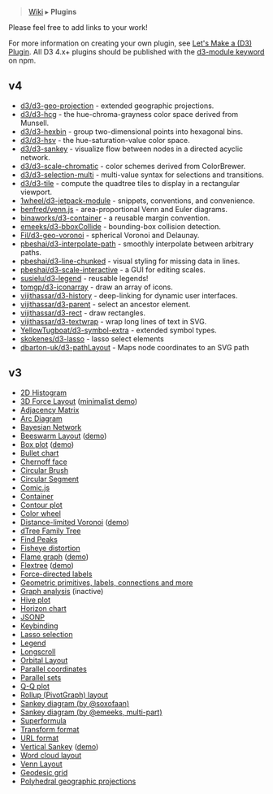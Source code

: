 > [Wiki](Home) ▸ **Plugins**

Please feel free to add links to your work!

For more information on creating your own plugin, see [Let's Make a (D3) Plugin](https://bost.ocks.org/mike/d3-plugin/). All D3 4.x+ plugins should be published with the [d3-module keyword](https://www.npmjs.com/browse/keyword/d3-module) on npm.

## v4
* [d3/d3-geo-projection](https://github.com/d3/d3-geo-projection) - extended geographic projections.
* [d3/d3-hcg](https://github.com/d3/d3-hcg) - the hue-chroma-grayness color space derived from Munsell.
* [d3/d3-hexbin](https://github.com/d3/d3-hexbin) - group two-dimensional points into hexagonal bins.
* [d3/d3-hsv](https://github.com/d3/d3-hsv) - the hue-saturation-value color space. 
* [d3/d3-sankey](https://github.com/d3/d3-sankey) - visualize flow between nodes in a directed acyclic network.
* [d3/d3-scale-chromatic](https://github.com/d3/d3-scale-chromatic) - color schemes derived from ColorBrewer.
* [d3/d3-selection-multi](https://github.com/d3/d3-selection-multi) - multi-value syntax for selections and transitions.
* [d3/d3-tile](https://github.com/d3/d3-tile) - compute the quadtree tiles to display in a rectangular viewport. 
* [1wheel/d3-jetpack-module](https://github.com/1wheel/d3-jetpack-module) - snippets, conventions, and convenience.
* [benfred/venn.js](https://github.com/benfred/venn.js) - area-proportional Venn and Euler diagrams.
* [binaworks/d3-container](https://github.com/binaworks/d3-container) - a reusable margin convention.
* [emeeks/d3-bboxCollide](https://github.com/emeeks/d3-bboxCollide) - bounding-box collision detection.
* [Fil/d3-geo-voronoi](https://github.com/Fil/d3-geo-voronoi) - spherical Voronoi and Delaunay.
* [pbeshai/d3-interpolate-path](https://github.com/pbeshai/d3-interpolate-path) - smoothly interpolate between arbitrary paths.
* [pbeshai/d3-line-chunked](https://github.com/pbeshai/d3-line-chunked) - visual styling for missing data in lines.
* [pbeshai/d3-scale-interactive](https://github.com/pbeshai/d3-scale-interactive) - a GUI for editing scales.
* [susielu/d3-legend](https://github.com/susielu/d3-legend) - reusable legends!
* [tomgp/d3-iconarray](https://github.com/tomgp/d3-iconarray) - draw an array of icons.
* [vijithassar/d3-history](https://github.com/vijithassar/d3-history) - deep-linking for dynamic user interfaces.
* [vijithassar/d3-parent](https://github.com/vijithassar/d3-parent) - select an ancestor element.
* [vijithassar/d3-rect](https://github.com/vijithassar/d3-rect) - draw rectangles.
* [vijithassar/d3-textwrap](https://github.com/vijithassar/d3-textwrap) - wrap long lines of text in SVG.
* [YellowTugboat/d3-symbol-extra](https://github.com/YellowTugboat/d3-symbol-extra) - extended symbol types.
* [skokenes/d3-lasso](https://github.com/skokenes/d3-lasso) - lasso select elements
* [dbarton-uk/d3-pathLayout](https://github.com/dbarton-uk/d3-pathLayout) - Maps node coordinates to an SVG path


## v3

* [2D Histogram](https://github.com/herkulano/d3-plugin-hist2d)
* [3D Force Layout](https://github.com/ggeoffrey/d3.layout.force3D) ([minimalist demo](http://ggeoffrey.github.io/d3.layout.force3D/))
* [Adjacency Matrix](https://github.com/emeeks/d3-plugins/tree/master/adjacencyMatrix)
* [Arc Diagram](https://github.com/goodmami/d3-plugins/tree/master/arcdiagram)
* [Bayesian Network](https://github.com/crealytics/d3-bayesian-network)
* [Beeswarm Layout](https://github.com/Kcnarf/d3.layout.beeswarm) ([demo](http://bl.ocks.org/Kcnarf/5c989173d0e0c74ab4b62161b33bb0a8))
* [Box plot](https://github.com/d3/d3-plugins/tree/master/box) ([demo](http://bl.ocks.org/mbostock/4061502))
* [Bullet chart](https://github.com/d3/d3-plugins/tree/master/bullet)
* [Chernoff face](https://github.com/d3/d3-plugins/tree/master/chernoff)
* [Circular Brush](https://github.com/emeeks/d3.svg.circularbrush)
* [Circular Segment](https://github.com/chandramouli-sastry/d3-csegment)
* [Comic.js](https://github.com/balint42/comic.js)
* [Container](https://github.com/binaworks/d3-container)
* [Contour plot](https://github.com/d3/d3-plugins/tree/master/geom/contour)
* [Color wheel](https://github.com/betweentwobrackets/d3-colorwheel)
* [Distance-limited Voronoi](https://github.com/Kcnarf/d3.geom.distanceLimitedVoronoi) ([demo](http://bl.ocks.org/Kcnarf/6d5ace3aa9cc1a313d72b810388d1003))
* [dTree Family Tree](https://github.com/ErikGartner/dTree)
* [Find Peaks](https://github.com/efekarakus/d3-peaks/tree/master)
* [Fisheye distortion](https://github.com/d3/d3-plugins/tree/master/fisheye)
* [Flame graph](https://github.com/cimi/d3-flame-graphs) ([demo](http://cimi.github.io/d3-flame-graphs/))
* [Flextree](https://github.com/Klortho/d3-flextree) ([demo](http://klortho.github.io/d3-flextree/))
* [Force-directed labels](https://github.com/d3/d3-plugins/tree/master/force_labels)
* [Geometric primitives, labels, connections and more](https://github.com/christabor/d3-geometer)
* [Graph analysis](https://github.com/d3/d3-plugins/tree/master/graph) (inactive)
* [Hive plot](https://github.com/d3/d3-plugins/tree/master/hive)
* [Horizon chart](https://github.com/d3/d3-plugins/tree/master/horizon)
* [JSONP](https://github.com/d3/d3-plugins/tree/master/jsonp)
* [Keybinding](https://github.com/d3/d3-plugins/tree/master/keybinding)
* [Lasso selection](https://github.com/d3/d3-plugins/tree/master/lasso)
* [Legend](https://github.com/emeeks/d3-svg-legend)
* [Longscroll](https://github.com/d3/d3-plugins/tree/master/longscroll)
* [Orbital Layout](https://github.com/emeeks/d3.layout.orbit)
* [Parallel coordinates](https://github.com/syntagmatic/parallel-coordinates)
* [Parallel sets](https://github.com/jasondavies/d3-parsets)
* [Q-Q plot](https://github.com/d3/d3-plugins/tree/master/qq)
* [Rollup (PivotGraph) layout](https://github.com/d3/d3-plugins/tree/master/rollup)
* [Sankey diagram (by @soxofaan)](https://github.com/soxofaan/d3-plugin-captain-sankey)
* [Sankey diagram (by @emeeks, multi-part)](https://github.com/emeeks/d3-plugins/tree/master/sankey)
* [Superformula](https://github.com/d3/d3-plugins/tree/master/superformula)
* [Transform format](https://github.com/trinary/d3-transform)
* [URL format](https://github.com/d3/d3-plugins/tree/master/urlencode)
* [Vertical Sankey](https://github.com/benlogan1981/VerticalSankey) ([demo](http://benlogan1981.github.io/VerticalSankey/UBS.html))
* [Word cloud layout](https://github.com/jasondavies/d3-cloud)
* [Venn Layout](https://github.com/christophe-g/d3-venn)
* [Geodesic grid](https://github.com/d3/d3-plugins/tree/master/geodesic)
* [Polyhedral geographic projections](https://github.com/d3/d3-plugins/tree/master/geo/polyhedron)